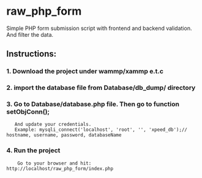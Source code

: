 # raw_php_form
Simple PHP form submission script with  frontend and backend validation. And filter the data.



## Instructions:

### 1. Download the project under wammp/xammp e.t.c

### 2. import the database file from Database/db_dump/ directory

### 3. Go to Database/database.php file. Then go to function setObjConn();
       And update your credentials. 
       Example: mysqli_connect('localhost', 'root', '', 'xpeed_db');// hostname, username, password, databaseName
       
### 4. Run the project
        Go to your browser and hit: http://localhost/raw_php_form/index.php
        

